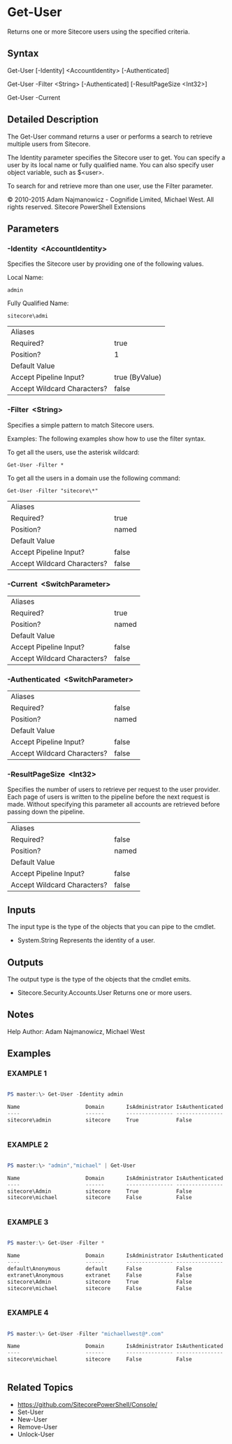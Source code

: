 # Get-User 
 
Returns one or more Sitecore users using the specified criteria. 
 
## Syntax 
 
Get-User [-Identity] &lt;AccountIdentity&gt; [-Authenticated] 
 
Get-User -Filter &lt;String&gt; [-Authenticated] [-ResultPageSize &lt;Int32&gt;] 
 
Get-User -Current 
 
 
## Detailed Description 
 
The Get-User command returns a user or performs a search to retrieve multiple users from Sitecore.

The Identity parameter specifies the Sitecore user to get. You can specify a user by its local name or fully qualified name.
You can also specify user object variable, such as $&lt;user&gt;.

To search for and retrieve more than one user, use the Filter parameter. 
 
© 2010-2015 Adam Najmanowicz - Cognifide Limited, Michael West. All rights reserved. Sitecore PowerShell Extensions 
 
## Parameters 
 
### -Identity&nbsp; &lt;AccountIdentity&gt; 
 
Specifies the Sitecore user by providing one of the following values.

Local Name:
  
    admin

Fully Qualified Name:

    sitecore\admi 
 
<table>
    <thead></thead>
    <tbody>
        <tr>
            <td>Aliases</td>
            <td></td>
        </tr>
        <tr>
            <td>Required?</td>
            <td>true</td>
        </tr>
        <tr>
            <td>Position?</td>
            <td>1</td>
        </tr>
        <tr>
            <td>Default Value</td>
            <td></td>
        </tr>
        <tr>
            <td>Accept Pipeline Input?</td>
            <td>true (ByValue)</td>
        </tr>
        <tr>
            <td>Accept Wildcard Characters?</td>
            <td>false</td>
        </tr>
    </tbody>
</table> 
 
### -Filter&nbsp; &lt;String&gt; 
 
Specifies a simple pattern to match Sitecore users.

Examples:
The following examples show how to use the filter syntax.

To get all the users, use the asterisk wildcard:  

    Get-User -Filter *

To get all the users in a domain use the following command:  

    Get-User -Filter "sitecore\*" 
 
<table>
    <thead></thead>
    <tbody>
        <tr>
            <td>Aliases</td>
            <td></td>
        </tr>
        <tr>
            <td>Required?</td>
            <td>true</td>
        </tr>
        <tr>
            <td>Position?</td>
            <td>named</td>
        </tr>
        <tr>
            <td>Default Value</td>
            <td></td>
        </tr>
        <tr>
            <td>Accept Pipeline Input?</td>
            <td>false</td>
        </tr>
        <tr>
            <td>Accept Wildcard Characters?</td>
            <td>false</td>
        </tr>
    </tbody>
</table> 
 
### -Current&nbsp; &lt;SwitchParameter&gt; 
 
 
 
<table>
    <thead></thead>
    <tbody>
        <tr>
            <td>Aliases</td>
            <td></td>
        </tr>
        <tr>
            <td>Required?</td>
            <td>true</td>
        </tr>
        <tr>
            <td>Position?</td>
            <td>named</td>
        </tr>
        <tr>
            <td>Default Value</td>
            <td></td>
        </tr>
        <tr>
            <td>Accept Pipeline Input?</td>
            <td>false</td>
        </tr>
        <tr>
            <td>Accept Wildcard Characters?</td>
            <td>false</td>
        </tr>
    </tbody>
</table> 
 
### -Authenticated&nbsp; &lt;SwitchParameter&gt; 
 
 
 
<table>
    <thead></thead>
    <tbody>
        <tr>
            <td>Aliases</td>
            <td></td>
        </tr>
        <tr>
            <td>Required?</td>
            <td>false</td>
        </tr>
        <tr>
            <td>Position?</td>
            <td>named</td>
        </tr>
        <tr>
            <td>Default Value</td>
            <td></td>
        </tr>
        <tr>
            <td>Accept Pipeline Input?</td>
            <td>false</td>
        </tr>
        <tr>
            <td>Accept Wildcard Characters?</td>
            <td>false</td>
        </tr>
    </tbody>
</table> 
 
### -ResultPageSize&nbsp; &lt;Int32&gt; 
 
Specifies the number of users to retrieve per request to the user provider. Each page of users is written to the pipeline before the next request is made. Without specifying this parameter all accounts are retrieved before passing down the pipeline. 
 
<table>
    <thead></thead>
    <tbody>
        <tr>
            <td>Aliases</td>
            <td></td>
        </tr>
        <tr>
            <td>Required?</td>
            <td>false</td>
        </tr>
        <tr>
            <td>Position?</td>
            <td>named</td>
        </tr>
        <tr>
            <td>Default Value</td>
            <td></td>
        </tr>
        <tr>
            <td>Accept Pipeline Input?</td>
            <td>false</td>
        </tr>
        <tr>
            <td>Accept Wildcard Characters?</td>
            <td>false</td>
        </tr>
    </tbody>
</table> 
 
## Inputs 
 
The input type is the type of the objects that you can pipe to the cmdlet. 
 
* System.String
Represents the identity of a user. 
 
## Outputs 
 
The output type is the type of the objects that the cmdlet emits. 
 
* Sitecore.Security.Accounts.User
Returns one or more users. 
 
## Notes 
 
Help Author: Adam Najmanowicz, Michael West 
 
## Examples 
 
### EXAMPLE 1 
 
 
 
```powershell   
 
PS master:\> Get-User -Identity admin

Name                     Domain       IsAdministrator IsAuthenticated
----                     ------       --------------- ---------------
sitecore\admin           sitecore     True            False 
 
``` 
 
### EXAMPLE 2 
 
 
 
```powershell   
 
PS master:\> "admin","michael" | Get-User

Name                     Domain       IsAdministrator IsAuthenticated
----                     ------       --------------- ---------------
sitecore\Admin           sitecore     True            False
sitecore\michael         sitecore     False           False 
 
``` 
 
### EXAMPLE 3 
 
 
 
```powershell   
 
PS master:\> Get-User -Filter *

Name                     Domain       IsAdministrator IsAuthenticated
----                     ------       --------------- ---------------
default\Anonymous        default      False           False
extranet\Anonymous       extranet     False           False
sitecore\Admin           sitecore     True            False
sitecore\michael         sitecore     False           False 
 
``` 
 
### EXAMPLE 4 
 
 
 
```powershell   
 
PS master:\> Get-User -Filter "michaellwest@*.com"

Name                     Domain       IsAdministrator IsAuthenticated
----                     ------       --------------- ---------------
sitecore\michael         sitecore     False           False 
 
``` 
 
## Related Topics 
 
* <a href='https://github.com/SitecorePowerShell/Console/' target='_blank'>https://github.com/SitecorePowerShell/Console/</a><br/>* Set-User* New-User* Remove-User* Unlock-User
